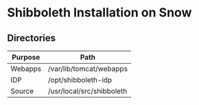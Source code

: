 # Shibboleth Installation on Snow

## Directories

| Purpose  | Path                      |
| -------- | ------------------------- |
| Webapps  | /var/lib/tomcat/webapps   |
| IDP      | /opt/shibboleth-idp       |
| Source   | /usr/local/src/shibboleth |
